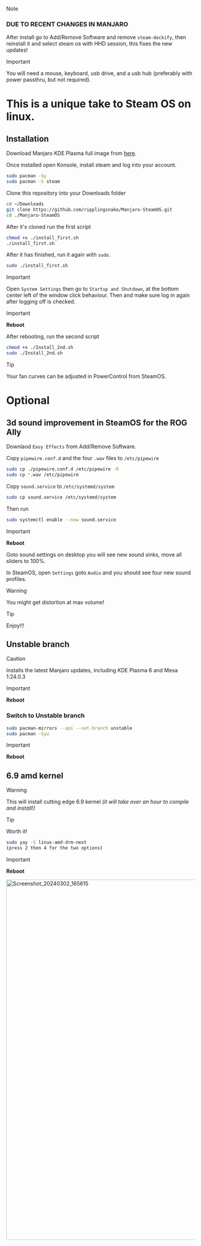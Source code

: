 > [!NOTE]
> ### DUE TO RECENT CHANGES IN MANJARO
> After install go to Add/Remove Software and remove `steam-deckify`, then reinstall it and select steam os with HHD session, this fixes the new updates!

> [!IMPORTANT]
> You will need a mouse, keyboard, usb drive, and a usb hub (preferably with power passthru, but not required).

# This is a unique take to Steam OS on linux.

## Installation

Download Manjaro KDE Plasma full image from [here](https://manjaro.org/download/).

Once installed open Konsole, install steam and log into your account.

```sh
sudo pacman -Sy 
sudo pacman -S steam
```

Clone this repository into your Downloads folder
```sh
cd ~/Downloads
git clone https://github.com/ripplingsnake/Manjaro-SteamOS.git
cd ./Manjaro-SteamOS
```

After it's cloned run the first script
```sh
chmod +x ./install_first.sh
./install_first.sh 
```

After it has finished, run it again with `sudo`.
```sh
sudo ./install_first.sh
```

> [!IMPORTANT]
> Open `System Settings` then go to `Startup and Shutdown`, at the bottom center left of the window click behaviour. Then and make sure log in again after logging off is checked.

> [!IMPORTANT]
> **Reboot**


After rebooting, run the second script
```sh
chmod +x ./Install_2nd.sh
sudo ./Install_2nd.sh
```

> [!TIP]
> Your fan curves can be adjusted in PowerControl from SteamOS.

# Optional

## 3d sound improvement in SteamOS for the ROG Ally

Downlaod `Easy Effects` from Add/Remove Software.

Copy `pipewire.conf.d` and the four `.wav` files to `/etc/pipewire`
```sh
sudo cp ./pipewire.conf.d /etc/pipewire -R
sudo cp *.wav /etc/pipewire
```

Copy `sound.service` to `/etc/systemd/system`
```sh
sudo cp sound.service /etc/systemd/system
```

Then run
```sh
sudo systemctl enable --now sound.service
```

> [!IMPORTANT]
> **Reboot**

Goto sound settings on desktop you will see new sound sinks, move all sliders to 100%.

In SteamOS, open `Settings` goto `Audio` and you should see four new sound profiles.

> [!WARNING]
> You might get distortion at max volume!

> [!TIP]
> Enjoy!!!

## Unstable branch

> [!CAUTION]
> Installs the latest Manjaro updates, including KDE Plasma 6 and Mesa 1:24.0.3

> [!IMPORTANT]
> **Reboot**

### Switch to Unstable branch
```sh
sudo pacman-mirrors --api --set-branch unstable      
sudo pacman -Syu
```

> [!IMPORTANT]
> **Reboot**

## 6.9 amd kernel

> [!WARNING]
> This will install cutting edge 6.9 kernel *(it will take over an hour to compile and install!)*

> [!TIP]
> Worth it!

```sh
sudo yay -S linux-amd-drm-next
(press 2 then 4 for the two options)
```

> [!IMPORTANT]
> **Reboot**

<img width="960" alt="Screenshot_20240302_165615" src="https://github.com/ripplingsnake/Manjaro-SteamOS/assets/144014277/49c9ae42-ddb9-42aa-aef8-08c63910ec77">





